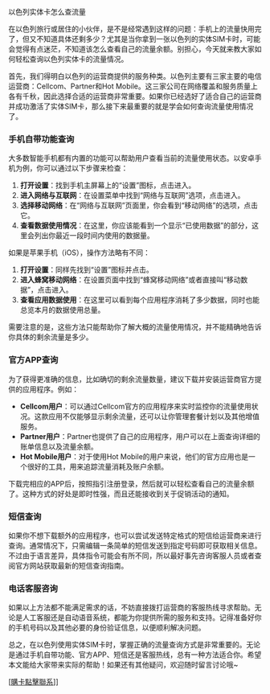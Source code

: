 以色列实体卡怎么查流量

在以色列旅行或居住的小伙伴，是不是经常遇到这样的问题：手机上的流量快用完了，但又不知道具体还剩多少？尤其是当你拿到一张以色列的实体SIM卡时，可能会觉得有点迷茫，不知道该怎么查看自己的流量余额。别担心，今天就来教大家如何轻松查询以色列实体卡的流量情况。

首先，我们得明白以色列的运营商提供的服务种类。以色列主要有三家主要的电信运营商：Cellcom、Partner和Hot Mobile。这三家公司在网络覆盖和服务质量上各有千秋，因此选择合适的运营商非常重要。如果你已经选好了适合自己的运营商并成功激活了实体SIM卡，那么接下来最重要的就是学会如何查询流量使用情况了。

### 手机自带功能查询

大多数智能手机都有内置的功能可以帮助用户查看当前的流量使用状态。以安卓手机为例，你可以通过以下步骤来检查：

1. **打开设置**：找到手机主屏幕上的“设置”图标，点击进入。
2. **进入网络与互联网**：在设置菜单中找到“网络与互联网”选项，点击进入。
3. **选择移动网络**：在“网络与互联网”页面里，你会看到“移动网络”的选项，点击它。
4. **查看数据使用情况**：在这里，你应该能看到一个显示“已使用数据”的部分，这里会列出你最近一段时间内使用的数据量。

如果是苹果手机（iOS），操作方法略有不同：

1. **打开设置**：同样先找到“设置”图标并点击。
2. **进入蜂窝移动网络**：在设置页面中找到“蜂窝移动网络”或者直接叫“移动数据”，点击进入。
3. **查看应用数据使用**：在这里可以看到每个应用程序消耗了多少数据，同时也能总览本月的数据使用总量。

需要注意的是，这些方法只能帮助你了解大概的流量使用情况，并不能精确地告诉你具体的剩余流量是多少。

### 官方APP查询

为了获得更准确的信息，比如确切的剩余流量数量，建议下载并安装运营商官方提供的应用程序。例如：

- **Cellcom用户**：可以通过Cellcom官方的应用程序来实时监控你的流量使用状况。这款应用不仅能够显示剩余流量，还可以让你管理套餐计划以及其他增值服务。
- **Partner用户**：Partner也提供了自己的应用程序，用户可以在上面查询详细的账单信息以及流量余额。
- **Hot Mobile用户**：对于使用Hot Mobile的用户来说，他们的官方应用也是一个很好的工具，用来追踪流量消耗及账户余额。

下载完相应的APP后，按照指引注册登录，然后就可以轻松查看自己的流量余额了。这种方式的好处是即时性强，而且还能接收到关于促销活动的通知。

### 短信查询

如果你不想下载额外的应用程序，也可以尝试发送特定格式的短信给运营商来进行查询。通常情况下，只需编辑一条简单的短信发送到指定号码即可获取相关信息。不过由于语言差异，具体指令可能会有所不同，所以最好事先咨询客服人员或者查阅官方网站获取最新的短信查询指南。

### 电话客服咨询

如果以上方法都不能满足需求的话，不妨直接拨打运营商的客服热线寻求帮助。无论是人工客服还是自动语音系统，都能为你提供所需的服务和支持。记得准备好你的手机号码以及其他必要的身份验证信息，以便顺利解决问题。

总之，在以色列使用实体SIM卡时，掌握正确的流量查询方式是非常重要的。无论是通过手机自带功能、官方APP、短信还是客服热线，总有一种方法适合你。希望本文能给大家带来实际的帮助！如果还有其他疑问，欢迎随时留言讨论哦~

[[購卡點擊聯系](https://t.me/s/esim1088)]]